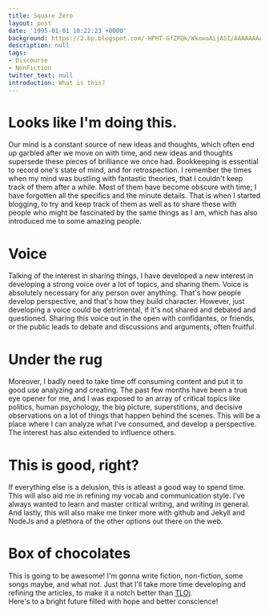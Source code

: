```yaml
---
title: Square Zero
layout: post
date: '1995-01-01 10:22:23 +0000'
background: https://2.bp.blogspot.com/-HPHT-GfZRQk/WkowaAijASI/AAAAAAAAEP4/aIBGmSHrttoGhTN6X6xhNH-vEXrQu8NEgCLcBGAs/s800/k12.jpg
description: null
tags:
- Discourse
- NonFiction
twitter_text: null
introduction: What is this?
---
```


# Looks like I'm doing this.
Our mind is a constant source of new ideas and thoughts, which often end up garbled after we move on with time, and new
ideas and thoughts supersede these pieces of brilliance we once had.
Bookkeeping is essential to record one's state of mind, and for retrospection. I remember the times when my mind was
bustling with fantastic theories, that I couldn't keep track of them after a while. Most of them have become obscure with time;
I have forgotten all the specifics and the minute details. That is when I started blogging, to try and keep track of them
as well as to share these with people who might be fascinated by the same things as I am, which has also introduced me to
some amazing people.

# Voice
Talking of the interest in sharing things, I have developed a new interest in developing a strong voice over a lot of topics,
and sharing them. Voice is absolutely necessary for any person over anything. That's how people develop perspective, and that's
how they build character. However, just developing a voice could be detrimental, if it's not shared and debated and questioned.
Sharing this voice out in the open with confidantes, or friends, or the public leads to debate and discussions and arguments, often fruitful.

# Under the rug
Moreover, I badly need to take time off consuming content and put it to good use analyzing and creating. The past few months have
been a true eye opener for me, and I was exposed to an array of critical topics like politics, human psychology, the big picture,
superstitions, and decisive observations on a lot of things that happen behind the scenes. This will be a place where I can analyze
what I've consumed, and develop a perspective. The interest has also extended to influence others.

# This is good, right?
If everything else is a delusion, this is atleast a good way to spend time. This will also aid me in refining my vocab and communication style. I've always wanted to learn and master critical writing, and writing in general. And lastly, this will also make me tinker more with github and Jekyll and NodeJs and a plethora of the other options out there on the web.

# Box of chocolates
This is going to be awesome! I'm gonna write fiction, non-fiction, some songs maybe, and what not. Just that I'll take more time
developing and refining the articles, to make it a notch better than <a href="http://tlojarus.blogspot.in/">TLOj</a>.<br>
Here's to a bright future filled with hope and better conscience!
